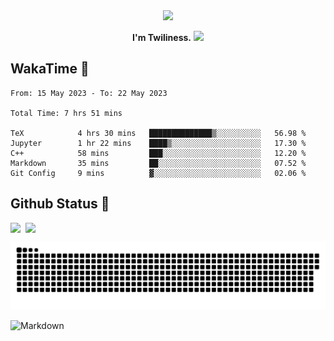 <div align="center">
<img src="https://images.weserv.nl/?url=avatars.githubusercontent.com/u/10475770?v=4&h=360&w=360&fit=cover&mask=circle&maxage=7d"/>
</div>

<div align="center">

**I'm Twiliness.** <a href="https://github.com/DarkHighness"><img src="https://media.giphy.com/media/hvRJCLFzcasrR4ia7z/giphy.gif" width="5%"></a>

</div>

## WakaTime 🧐

<!--START_SECTION:waka-->

```text
From: 15 May 2023 - To: 22 May 2023

Total Time: 7 hrs 51 mins

TeX            4 hrs 30 mins   ██████████████▒░░░░░░░░░░   56.98 %
Jupyter        1 hr 22 mins    ████▒░░░░░░░░░░░░░░░░░░░░   17.30 %
C++            58 mins         ███░░░░░░░░░░░░░░░░░░░░░░   12.20 %
Markdown       35 mins         ██░░░░░░░░░░░░░░░░░░░░░░░   07.52 %
Git Config     9 mins          ▓░░░░░░░░░░░░░░░░░░░░░░░░   02.06 %
```

<!--END_SECTION:waka-->

## Github Status 🥰

<div style="display: flex; gap: 8px;">
<img src="https://github-readme-stats.vercel.app/api?username=DarkHighness&count_private=true&show_icons=true&hide_border=true"/>
<img src="https://github-readme-stats.vercel.app/api/top-langs/?username=DarkHighness&hide_border=true"/>
</div>

<!-- ![3D-Profile](https://raw.githubusercontent.com/DarkHighness/DarkHighness/master/profile-3d-contrib/profile-south-season-animate.svg) -->

![Snake-Profile](https://raw.githubusercontent.com/DarkHighness/DarkHighness/master/dist/github-snake.svg)

 ![Markdown](https://img.shields.io/badge/markdown%20💘-%23000000.svg?style=for-the-badge&logo=markdown&logoColor=white)


